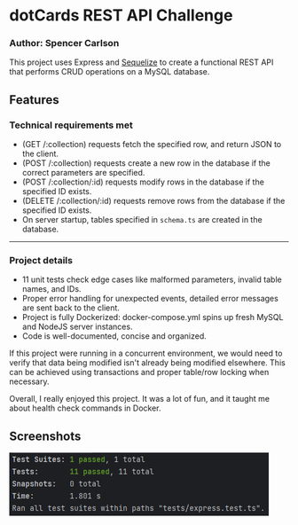 # dotCards REST API Challenge

### Author: Spencer Carlson

This project uses Express and [Sequelize](https://www.npmjs.com/package//sequelize) to create a functional REST API 
that performs CRUD operations on a MySQL database.

## Features
### Technical requirements met
- (GET /:collection) requests fetch the specified row, and return JSON to the client.
- (POST /:collection) requests create a new row in the database if the correct parameters are specified.
- (POST /:collection/:id) requests modify rows in the database if the specified ID exists.
- (DELETE /:collection/:id) requests remove rows from the database if the specified ID exists.
- On server startup, tables specified in `schema.ts` are created in the database. 
---
### Project details
- 11 unit tests check edge cases like malformed parameters, invalid table names, and IDs.
- Proper error handling for unexpected events, detailed error messages are sent back to the client.
- Project is fully Dockerized: docker-compose.yml spins up fresh MySQL and NodeJS server instances.
- Code is well-documented, concise and organized.

If this project were running in a concurrent environment, we would need to verify that data being modified isn't already 
being modified elsewhere. This can be achieved using transactions and proper table/row locking when necessary.

Overall, I really enjoyed this project. It was a lot of fun, and it taught me about health check commands in Docker.

## Screenshots
![11 tests passing](images/img.png)